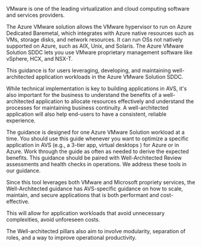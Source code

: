 VMware is one of the leading virtualization and cloud computing software and services providers. 

The Azure VMware solution allows the VMware hypervisor to run on Azure Dedicated Baremetal, which integrates with Azure native resources such
as VMs, storage disks, and network resources. It can run OSs not natively supported on Azure, such as AIX, Unix, and Solaris. The Azure VMware Solution
SDDC lets you use VMware proprietary management software like vSphere, HCX, and NSX-T. 

This guidance is for users leveraging, developing, and maintaining well-architected application workloads in the Azure VMware Solution SDDC. 


While technical implementation is key to building applications in AVS, it's also important for the business to understand the benefits of a well-architected application to allocate resources
effectively and understand the processes for maintaining business continuity. A well-architected application will also help end-users to have a consistent, reliable experience. 

The guidance is designed for one Azure VMware Solution workload at a time. You should use this guide whenever you want to optimize a specific application in AVS (e.g., a 3-tier app, virtual desktops ) for Azure or in Azure. 
Work through the guide as often as needed to derive the expected benefits. This guidance should be paired with Well-Architected Review assessments and health checks in operations. We address these tools in our guidance.

Since this tool leverages both VMware and Microsoft propriety services, the Well-Architected guidance has AVS-specific guidance on how to scale, maintain, and secure applications 
that is both performant and cost-effective. 

This will allow for application workloads that avoid unnecessary complexities, avoid unforeseen costs. 

The Well-architected pillars also aim to involve modularity, separation of roles, and a way to improve operational productivity. 

